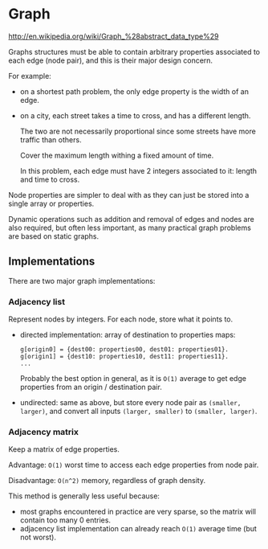 # Graph

<http://en.wikipedia.org/wiki/Graph_%28abstract_data_type%29>

Graphs structures must be able to contain arbitrary properties associated to each edge (node pair), and this is their major design concern.

For example:

-   on a shortest path problem, the only edge property is the width of an edge.

-   on a city, each street takes a time to cross, and has a different length.

    The two are not necessarily proportional since some streets have more traffic than others.

    Cover the maximum length withing a fixed amount of time.

    In this problem, each edge must have 2 integers associated to it: length and time to cross.

Node properties are simpler to deal with as they can just be stored into a single array or properties.

Dynamic operations such as addition and removal of edges and nodes are also required, but often less important, as many practical graph problems are based on static graphs.

## Implementations

There are two major graph implementations:

### Adjacency list

Represent nodes by integers. For each node, store what it points to.

-   directed implementation: array of destination to properties maps:

        g[origin0] = {dest00: properties00, dest01: properties01}.
        g[origin1] = {dest10: properties10, dest11: properties11}.
        ...

    Probably the best option in general, as it is `O(1)` average to get edge properties from an origin / destination pair.

-   undirected: same as above, but store every node pair as `(smaller, larger)`, and convert all inputs `(larger, smaller)` to `(smaller, larger)`.

### Adjacency matrix

Keep a matrix of edge properties.

Advantage: `O(1)` worst time to access each edge properties from node pair.

Disadvantage: `O(n^2)` memory, regardless of graph density.

This method is generally less useful because:

- most graphs encountered in practice are very sparse, so the matrix will contain too many 0 entries.
- adjacency list implementation can already reach `O(1)` average time (but not worst).
